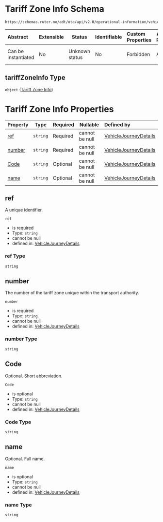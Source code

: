 # Tariff Zone Info Schema

```txt
https://schemas.ruter.no/adt/ota/api/v2.0/operational-information/vehicle-journey-details.json#/definitions/tariffZoneInfo
```




| Abstract            | Extensible | Status         | Identifiable | Custom Properties | Additional Properties | Access Restrictions | Defined In                                                                                                                 |
| :------------------ | ---------- | -------------- | ------------ | :---------------- | --------------------- | ------------------- | -------------------------------------------------------------------------------------------------------------------------- |
| Can be instantiated | No         | Unknown status | No           | Forbidden         | Allowed               | none                | [vehicle-journey-details.json\*](../../schema/operational-information/vehicle-journey-details.json "open original schema") |

## tariffZoneInfo Type

`object` ([Tariff Zone Info](vehicle-journey-details-definitions-tariff-zone-info.md))

# Tariff Zone Info Properties

| Property          | Type     | Required | Nullable       | Defined by                                                                                                                                                                                                                                             |
| :---------------- | -------- | -------- | -------------- | :----------------------------------------------------------------------------------------------------------------------------------------------------------------------------------------------------------------------------------------------------- |
| [ref](#ref)       | `string` | Required | cannot be null | [VehicleJourneyDetails](vehicle-journey-details-definitions-tariff-zone-info-properties-ref.md "https&#x3A;//schemas.ruter.no/adt/ota/api/v2.0/operational-information/vehicle-journey-details.json#/definitions/tariffZoneInfo/properties/ref")       |
| [number](#number) | `string` | Required | cannot be null | [VehicleJourneyDetails](vehicle-journey-details-definitions-tariff-zone-info-properties-number.md "https&#x3A;//schemas.ruter.no/adt/ota/api/v2.0/operational-information/vehicle-journey-details.json#/definitions/tariffZoneInfo/properties/number") |
| [Code](#code)     | `string` | Optional | cannot be null | [VehicleJourneyDetails](vehicle-journey-details-definitions-tariff-zone-info-properties-code.md "https&#x3A;//schemas.ruter.no/adt/ota/api/v2.0/operational-information/vehicle-journey-details.json#/definitions/tariffZoneInfo/properties/Code")     |
| [name](#name)     | `string` | Optional | cannot be null | [VehicleJourneyDetails](vehicle-journey-details-definitions-tariff-zone-info-properties-name.md "https&#x3A;//schemas.ruter.no/adt/ota/api/v2.0/operational-information/vehicle-journey-details.json#/definitions/tariffZoneInfo/properties/name")     |

## ref

A unique identifier.


`ref`

-   is required
-   Type: `string`
-   cannot be null
-   defined in: [VehicleJourneyDetails](vehicle-journey-details-definitions-tariff-zone-info-properties-ref.md "https&#x3A;//schemas.ruter.no/adt/ota/api/v2.0/operational-information/vehicle-journey-details.json#/definitions/tariffZoneInfo/properties/ref")

### ref Type

`string`

## number

The number of the tariff zone unique within the transport authority.


`number`

-   is required
-   Type: `string`
-   cannot be null
-   defined in: [VehicleJourneyDetails](vehicle-journey-details-definitions-tariff-zone-info-properties-number.md "https&#x3A;//schemas.ruter.no/adt/ota/api/v2.0/operational-information/vehicle-journey-details.json#/definitions/tariffZoneInfo/properties/number")

### number Type

`string`

## Code

Optional. Short abbreviation.


`Code`

-   is optional
-   Type: `string`
-   cannot be null
-   defined in: [VehicleJourneyDetails](vehicle-journey-details-definitions-tariff-zone-info-properties-code.md "https&#x3A;//schemas.ruter.no/adt/ota/api/v2.0/operational-information/vehicle-journey-details.json#/definitions/tariffZoneInfo/properties/Code")

### Code Type

`string`

## name

Optional. Full name.


`name`

-   is optional
-   Type: `string`
-   cannot be null
-   defined in: [VehicleJourneyDetails](vehicle-journey-details-definitions-tariff-zone-info-properties-name.md "https&#x3A;//schemas.ruter.no/adt/ota/api/v2.0/operational-information/vehicle-journey-details.json#/definitions/tariffZoneInfo/properties/name")

### name Type

`string`
